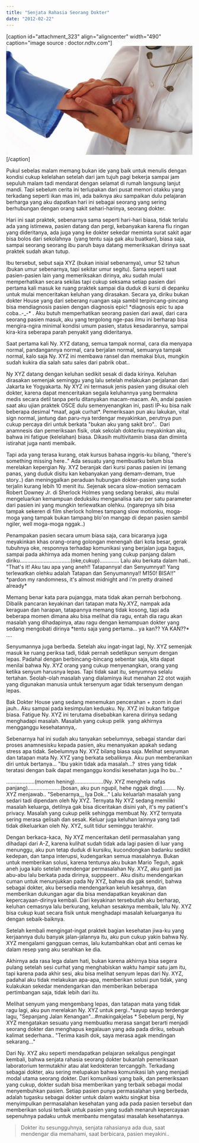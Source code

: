 ```yaml
---
title: "Senjata Rahasia Seorang Dokter"
date: "2012-02-22"
---
```


\[caption id="attachment\_323" align="aligncenter" width="490" caption="image source : doctor.ndtv.com"\][![](images/doctor-patient.jpg "doctor patient")](http://bydnta.files.wordpress.com/2012/02/doctor-patient.jpg)\[/caption\]

Pukul sebelas malam memang bukan ide yang baik untuk menulis dengan kondisi cukup kelelahan setelah dari jam tujuh pagi bekerja sampai jam sepuluh malam tadi mendarat dengan selamat di rumah langsung lanjut mandi. Tapi sebelum cerita ini terlupakan dari pusat memori otakku yang terkadang seperti ikan mas ini, ada baiknya aku sampaikan dulu pelajaran berharga yang aku dapatkan hari ini sebagai seorang yang sering berhubungan dengan orang sakit sehari-harinya, seorang dokter.

Hari ini saat praktek, sebenarnya sama seperti hari-hari biasa, tidak terlalu ada yang istimewa, pasien datang dan pergi, kebanyakan karena flu ringan yang dideritanya, ada juga yang ke dokter sekedar meminta surat sakit agar bisa bolos dari sekolahnya  (yang tentu saja gak aku buatkan), biasa saja, sampai seorang seorang ibu paruh baya datang memeriksakan dirinya saat praktek sudah akan tutup.

Ibu tersebut, sebut saja XYZ (bukan inisial sebenarnya), umur 52 tahun (bukan umur sebenarnya, tapi sekitar umur segitu). Sama seperti saat pasien-pasien lain yang memeriksakan dirinya, aku sudah mulai memperhatikan secara sekilas tapi cukup seksama setiap pasien dari pertama kali masuk ke ruang praktek sampai dia duduk di kursi di depanku untuk mulai menceritakan keluhan yang dirasakan. Secara ya, diriku bukan dokter House yang dari seberang ruangan saja sambil terpincang-pincang bisa mendiagnosis pasien dengan diagnosis epic! \*diagnosis epic tu apa coba..-\_-\* . Aku butuh memperhatikan seorang pasien dari awal, dari cara seorang pasien masuk, aku yang tergolong nge-pas ilmu ini berharap bisa mengira-ngira minimal kondisi umum pasien, status kesadarannya, sampai kira-kira seberapa parah penyakit yang dideritanya.

Saat pertama kali Ny. XYZ datang, semua tampak normal, cara dia menyapa normal, pandangannya normal, cara berjalan normal, semuanya tampak normal, kalo saja Ny. XYZ ini membawa ransel dan memakai blus, mungkin sudah kukira dia salah satu sales dari pabrik obat..

Ny XYZ datang dengan keluhan sedikit sesak di dada kirinya. Keluhan dirasakan semenjak seminggu yang lalu setelah melakukan perjalanan dari Jakarta ke Yogyakarta. Ny XYZ ini termasuk jenis pasien yang disukai oleh dokter, karena dapat menceritakan segala keluhannya yang bermakna medis secara detil tanpa perlu ditanyakan macam-macam. Ah, andai pasien saat aku ujian praktek OSCE dulu semenyenangkan ini, pasti IP-ku bisa naik beberapa desimal \*maaf, agak curhat\*. Pemeriksaan pun aku lakukan, vital sign normal, jantung dan paru-nya terdengar meyakinkan, perutnya pun cukup percaya diri untuk berkata "bukan aku yang sakit bro"..  Dari anamnesis dan pemeriksaan fisik, otak sekolah dokterku meyakinkan aku, bahwa ini fatigue (kelelahan) biasa. Dikasih multivitamin biasa dan diminta istirahat juga nanti membaik.

Tapi ada yang terasa kurang, otak kursus bahasa inggris-ku bilang, "there's something missing here.." Ada sesuatu yang membuatku belum bisa merelakan kepergian Ny. XYZ beranjak dari kursi panas pasien ini (emang panas, yang duduk disitu kan kebanyakan yang demam-demam, true story..) dan meninggalkan peraduan hubungan dokter-pasien yang sudah terjalin kurang lebih 10 menit itu. Sejenak secara slow-motion semacam Robert Downey Jr. di Sherlock Holmes yang sedang beraksi, aku mulai mengeluarkan kemampuan deduksiku menganalisa satu per satu parameter dari pasien ini yang mungkin terlewatkan olehku. (ngarepnya sih bisa tampak sekeren di film sherlock holmes tampang slow motionku, moga-moga yang tampak bukan tampang blo'on mangap di depan pasien sambil ngiler, well moga-moga nggak..)

Penampakan pasien secara umum biasa saja, cara bicaranya juga meyakinkan khas orang-orang golongan menengah dari kota besar, gerak tubuhnya oke, responnya terhadap komunikasi yang berjalan juga bagus, sampai pada akhirnya ada momen hening yang cukup panjang dalam diriku..................................(oke,cukup)............. Lalu aku berkata dalam hati.. "That's it! Aku tau apa yang aneh!! Tatapannya! dan Senyumnya!! Yang terlewatkan olehku adalah Tatapan dan Senyumannya!! M150! BISA!!" \*pardon my randomness, it's almost midnight and i'm pretty drained already\*

Memang benar kata para pujangga, mata tidak akan pernah berbohong. Dibalik pancaran keyakinan dari tatapan mata Ny.XYZ, nampak ada keraguan dan harapan, tatapannya memang tidak kosong, tapi ada beberapa momen dimana aku bisa melihat dia ragu, entah dia ragu akan masalah yang dihadapinya, atau ragu dengan kemampuan dokter yang sedang mengobati dirinya \*tentu saja yang pertama... ya kan?? YA KAN??\* ....

Senyumannya juga berbeda. Setelah aku ingat-ingat lagi, Ny. XYZ semenjak masuk ke ruang periksa tadi, tidak pernah sedetikpun senyum dengan lepas. Padahal dengan berbincang-bincang sebentar saja, kita dapat menilai bahwa Ny. XYZ orang yang cukup menyenangkan, orang yang ketika senyum harusnya lepas. Tapi tidak saat itu, senyumnya selalu tertahan. Seolah-olah masalah yang dialaminya ikut menahan 22 otot wajah yang digunakan manusia untuk tersenyum agar tidak tersenyum dengan lepas.

Bak Dokter House yang sedang menemukan pencerahan + zoom in dari jauh.. Aku sampai pada kesimpulan keduaku. Ny. XYZ ini bukan fatigue biasa. Fatigue Ny. XYZ ini terutama disebabkan karena dirinya sedang menghadapi masalah. Masalah yang cukup pelik  yang akhirnya mengganggu kesehatannya,.

Sebenarnya hal ini sudah aku tanyakan sebelumnya, sebagai standar dari proses anamnesisku kepada pasien, aku menanyakan apakah sedang stress apa tidak. Sebelumnya Ny. XYZ bilang biasa saja. Melihat senyuman dan tatapan mata Ny. XYZ yang berkata sebaliknya. Aku pun memberanikan diri untuk bertanya... "Ibu yakin tidak ada masalah...?  stres yang tidak teratasi dengan baik dapat menganggu kondisi kesehatan juga lho bu..."

...................(momen hening)...................(Ny. XYZ menghela nafas panjang)......................(bosan, aku pun ngupil, hehe nggak ding)......... Ny. XYZ menjawab.. "Sebenarnya,,, Iya Dok..." Lalu keluarlah masalah yang sedari tadi dipendam oleh Ny XYZ. Ternyata Ny XYZ sedang memiliki masalah keluarga, detilnya gak bisa diceritakan disini yah, it's my patient's privacy. Masalah yang cukup pelik sehingga membuat Ny. XYZ ternyata sering merasa gelisah dan sesak. Keluar juga keluhan lainnya yang tadi tidak dikeluarkan oleh Ny. XYZ, sulit tidur seminggu terakhir.

Dengan berkaca-kaca,  Ny XYZ menceritakan detil permasalahan yang dihadapi dari A-Z, karena kulihat sudah tidak ada lagi pasien di luar yang menunggu, aku pun tetap duduk di kursiku, kucondongkan badanku sedikit kedepan, dan tanpa interupsi, kudengarkan semua masalahnya. Bukan untuk memberikan solusi, karena tentunya aku bukan Mario Teguh, agak aneh juga kalo setelah mendengar permasalahan Ny. XYZ, aku ganti jas abu-abu lalu berkata pada dirinya, supppeerr.. Aku disitu mendengarkan cuman untuk menunjukkan pada Ny XYZ, bahwa dia gak sendiri, bahwa sebagai dokter, aku bersedia mendengarkan keluh kesahnya, dan memberikan dukungan agar dia bisa mendapatkan keyakinan dan kepercayaan-dirinya kembali. Dari keyakinan tersebutlah aku berharap, keluhan cemasnya lalu berkurang, keluhan sesaknya membaik, lalu Ny. XYZ bisa cukup kuat secara fisik untuk menghadapi masalah keluarganya itu dengan sebaik-baiknya.

Setelah kembali mengingat-ingat praktek bagian kesehatan jiwa-ku yang kerjaannya dulu banyak jalan-jalannya itu, aku pun cukup yakin bahwa Ny. XYZ mengalami gangguan cemas, lalu kutambahkan obat anti cemas ke dalam resep yang aku serahkan ke dia.

Akhirnya ada rasa lega dalam hati, bukan karena akhirnya bisa segera pulang setelah sesi curhat yang menghabiskan waktu hampir satu jam itu, tapi karena pada akhir sesi, aku bisa melihat senyum lepas dari Ny. XYZ, padahal aku tidak melakukan apa-apa, memberikan solusi pun tidak, yang kulakukan sekedar mendengarkan dan memberikan beberapa pertimbangan saja, tidak lebih dari itu.

Melihat senyum yang mengembang lepas, dan tatapan mata yang tidak ragu lagi, aku pun merelakan Ny. XYZ untuk pergi..\*sayup sayup terdengar lagu, "Sepanjang Jalan Kenangan"...#makingakjelas \* Sebelum pergi, Ny XYZ mengatakan sesuatu yang membuatku merasa sangat berarti menjadi seorang dokter dan menghapus kegalauan yang ada pada diriku, sebuah kalimat sederhana.. "Terima kasih dok, saya merasa agak mendingan sekarang..."

Dari Ny. XYZ aku seperti mendapatkan pelajaran sekaligus pengingat kembali, bahwa senjata rahasia seorang dokter bukanlah pemeriksaan laboratorium termutakhir atau alat kedokteran tercanggih. Terkadang sebagai dokter, aku sering melupakan bahwa komunikasi lah yang menjadi modal utama seorang dokter. Dari komunikasi yang baik, dan pemeriksaan yang cukup, dokter sudah bisa memberikan yang terbaik sebagai modal menyembuhkan pasien. Setiap pasien punya permasalahan yang berbeda, adalah tugasku sebagai dokter untuk dalam waktu singkat bisa menyimpulkan permasalahan kesehatan yang ada pada pasien tersebut dan memberikan solusi terbaik untuk pasien yang sudah menaruh kepercayaan sepenuhnya padaku untuk membantu mengatasi masalah kesehatannya.

> Dokter itu sesungguhnya, senjata rahasianya ada dua, saat mendengar dia memahami, saat berbicara, pasien meyakini..
